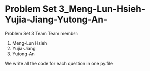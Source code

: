 # Problem Set 3_Meng-Lun-Hsieh-Yujia-Jiang-Yutong-An-
Problem Set 3 Team
Team member: 
1. Meng-Lun Hsieh
2. Yujia-Jiang
3. Yutong-An

We write all the code for each question in one py.file
